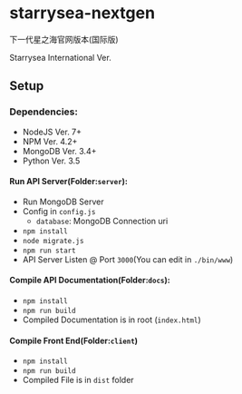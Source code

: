 # starrysea-nextgen
下一代星之海官网版本(国际版)

Starrysea International Ver.

## Setup

### Dependencies:
  - NodeJS Ver. 7+
  - NPM Ver. 4.2+
  - MongoDB Ver. 3.4+
  - Python Ver. 3.5

#### Run API Server(Folder:`server`):
- Run MongoDB Server
- Config in `config.js`
   - `database`: MongoDB Connection uri
- `npm install`
- `node migrate.js`
- `npm run start`
- API Server Listen @ Port `3000`(You can edit in `./bin/www`)

#### Compile API Documentation(Folder:`docs`):
- `npm install`
- `npm run build`
- Compiled Documentation is in root (`index.html`)

#### Compile Front End(Folder:`client`)
 - `npm install`
 - `npm run build`
 - Compiled File is in `dist` folder
 
